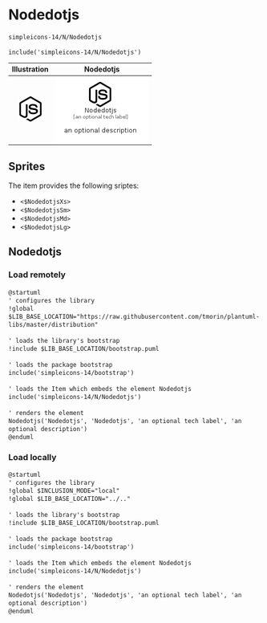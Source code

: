 # Nodedotjs


```text
simpleicons-14/N/Nodedotjs
```

```text
include('simpleicons-14/N/Nodedotjs')
```



| Illustration | Nodedotjs |
| :---: | :---: |
| ![illustration for Illustration](../../simpleicons-14/N/Nodedotjs.png) | ![illustration for Nodedotjs](../../simpleicons-14/N/Nodedotjs.Local.png) |



## Sprites
The item provides the following sriptes:

- `<$NodedotjsXs>`
- `<$NodedotjsSm>`
- `<$NodedotjsMd>`
- `<$NodedotjsLg>`





## Nodedotjs

### Load remotely
```plantuml
@startuml
' configures the library
!global $LIB_BASE_LOCATION="https://raw.githubusercontent.com/tmorin/plantuml-libs/master/distribution"

' loads the library's bootstrap
!include $LIB_BASE_LOCATION/bootstrap.puml

' loads the package bootstrap
include('simpleicons-14/bootstrap')

' loads the Item which embeds the element Nodedotjs
include('simpleicons-14/N/Nodedotjs')

' renders the element
Nodedotjs('Nodedotjs', 'Nodedotjs', 'an optional tech label', 'an optional description')
@enduml
```

### Load locally
```plantuml
@startuml
' configures the library
!global $INCLUSION_MODE="local"
!global $LIB_BASE_LOCATION="../.."

' loads the library's bootstrap
!include $LIB_BASE_LOCATION/bootstrap.puml

' loads the package bootstrap
include('simpleicons-14/bootstrap')

' loads the Item which embeds the element Nodedotjs
include('simpleicons-14/N/Nodedotjs')

' renders the element
Nodedotjs('Nodedotjs', 'Nodedotjs', 'an optional tech label', 'an optional description')
@enduml
```

